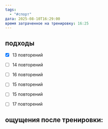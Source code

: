 ```yaml
---
tags:
  - "#спорт"
дата: 2025-08-10T16:29:00
время затраченное на тренировку: 16:25
---
```


## подходы

 - [x] 13 повторений 
 - [ ] 14 повторений
 - [ ] 16 повторений 
 - [ ] 15 повторений 
 - [ ] 15 повторений 
 - [ ] 17 повторений 

 
## ощущения после тренировки:


